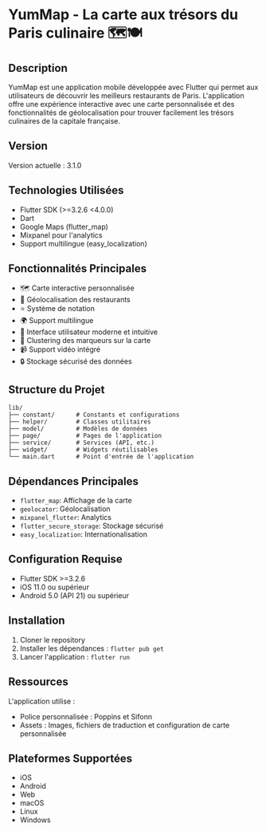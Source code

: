# YumMap - La carte aux trésors du Paris culinaire 🗺️🍽️

## Description
YumMap est une application mobile développée avec Flutter qui permet aux utilisateurs de découvrir les meilleurs restaurants de Paris. L'application offre une expérience interactive avec une carte personnalisée et des fonctionnalités de géolocalisation pour trouver facilement les trésors culinaires de la capitale française.

## Version
Version actuelle : 3.1.0

## Technologies Utilisées
- Flutter SDK (>=3.2.6 <4.0.0)
- Dart
- Google Maps (flutter_map)
- Mixpanel pour l'analytics
- Support multilingue (easy_localization)

## Fonctionnalités Principales
- 🗺️ Carte interactive personnalisée
- 📍 Géolocalisation des restaurants
- ⭐ Système de notation
- 🌍 Support multilingue
- 📱 Interface utilisateur moderne et intuitive
- 🎯 Clustering des marqueurs sur la carte
- 📹 Support vidéo intégré
- 🔒 Stockage sécurisé des données

## Structure du Projet
```
lib/
├── constant/      # Constants et configurations
├── helper/        # Classes utilitaires
├── model/         # Modèles de données
├── page/          # Pages de l'application
├── service/       # Services (API, etc.)
├── widget/        # Widgets réutilisables
└── main.dart      # Point d'entrée de l'application
```

## Dépendances Principales
- `flutter_map`: Affichage de la carte
- `geolocator`: Géolocalisation
- `mixpanel_flutter`: Analytics
- `flutter_secure_storage`: Stockage sécurisé
- `easy_localization`: Internationalisation

## Configuration Requise
- Flutter SDK >=3.2.6
- iOS 11.0 ou supérieur
- Android 5.0 (API 21) ou supérieur

## Installation
1. Cloner le repository
2. Installer les dépendances : `flutter pub get`
3. Lancer l'application : `flutter run`

## Ressources
L'application utilise :
- Police personnalisée : Poppins et Sifonn
- Assets : Images, fichiers de traduction et configuration de carte personnalisée

## Plateformes Supportées
- iOS
- Android
- Web
- macOS
- Linux
- Windows
